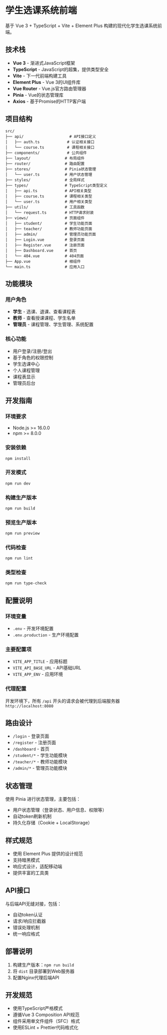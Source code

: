 # 学生选课系统前端

基于 Vue 3 + TypeScript + Vite + Element Plus 构建的现代化学生选课系统前端。

## 技术栈

- **Vue 3** - 渐进式JavaScript框架
- **TypeScript** - JavaScript的超集，提供类型安全
- **Vite** - 下一代前端构建工具
- **Element Plus** - Vue 3的UI组件库
- **Vue Router** - Vue.js官方路由管理器
- **Pinia** - Vue的状态管理库
- **Axios** - 基于Promise的HTTP客户端

## 项目结构

```
src/
├── api/                    # API接口定义
│   ├── auth.ts            # 认证相关接口
│   └── course.ts          # 课程相关接口
├── components/            # 公共组件
├── layout/               # 布局组件
├── router/               # 路由配置
├── stores/               # Pinia状态管理
│   └── user.ts           # 用户状态管理
├── styles/               # 全局样式
├── types/                # TypeScript类型定义
│   ├── api.ts            # API相关类型
│   ├── course.ts         # 课程相关类型
│   └── user.ts           # 用户相关类型
├── utils/                # 工具函数
│   └── request.ts        # HTTP请求封装
├── views/                # 页面组件
│   ├── student/          # 学生功能页面
│   ├── teacher/          # 教师功能页面
│   ├── admin/            # 管理员功能页面
│   ├── Login.vue         # 登录页面
│   ├── Register.vue      # 注册页面
│   ├── Dashboard.vue     # 首页
│   └── 404.vue           # 404页面
├── App.vue               # 根组件
└── main.ts               # 应用入口
```

## 功能模块

### 用户角色
- **学生** - 选课、退课、查看课程表
- **教师** - 查看授课课程、学生名单
- **管理员** - 课程管理、学生管理、系统配置

### 核心功能
- 用户登录/注册/登出
- 基于角色的权限控制
- 学生选课中心
- 个人课程管理
- 课程表显示
- 管理员后台

## 开发指南

### 环境要求
- Node.js >= 16.0.0
- npm >= 8.0.0

### 安装依赖
```bash
npm install
```

### 开发模式
```bash
npm run dev
```

### 构建生产版本
```bash
npm run build
```

### 预览生产版本
```bash
npm run preview
```

### 代码检查
```bash
npm run lint
```

### 类型检查
```bash
npm run type-check
```

## 配置说明

### 环境变量
- `.env` - 开发环境配置
- `.env.production` - 生产环境配置

### 主要配置项
- `VITE_APP_TITLE` - 应用标题
- `VITE_API_BASE_URL` - API基础URL
- `VITE_APP_ENV` - 应用环境

### 代理配置
开发环境下，所有 `/api` 开头的请求会被代理到后端服务器 `http://localhost:8080`

## 路由设计

- `/login` - 登录页面
- `/register` - 注册页面
- `/dashboard` - 首页
- `/student/*` - 学生功能模块
- `/teacher/*` - 教师功能模块
- `/admin/*` - 管理员功能模块

## 状态管理

使用 Pinia 进行状态管理，主要包括：
- 用户状态管理（登录状态、用户信息、权限等）
- 自动token刷新机制
- 持久化存储（Cookie + LocalStorage）

## 样式规范

- 使用 Element Plus 提供的设计规范
- 支持暗黑模式
- 响应式设计，适配移动端
- 提供丰富的工具类

## API接口

与后端API无缝对接，包括：
- 自动token认证
- 请求/响应拦截器
- 错误处理机制
- 统一响应格式

## 部署说明

1. 构建生产版本：`npm run build`
2. 将 `dist` 目录部署到Web服务器
3. 配置Nginx代理后端API

## 开发规范

- 使用TypeScript严格模式
- 遵循Vue 3 Composition API规范
- 组件采用单文件组件（SFC）格式
- 使用ESLint + Prettier代码格式化